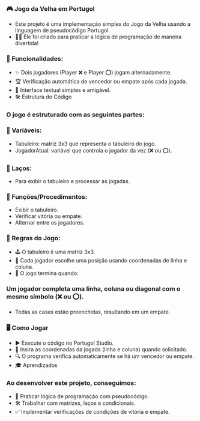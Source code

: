 ### 🎮 Jogo da Velha em Portugol

- Este projeto é uma implementação simples do Jogo da Velha usando a linguagem de pseudocódigo Portugol.
- 🧑‍💻 Ele foi criado para praticar a lógica de programação de maneira divertida!

### 🚀 Funcionalidades:

- ✨ Dois jogadores (Player ❌ e Player ⭕) jogam alternadamente.
- 🏆 Verificação automática de vencedor ou empate após cada jogada.
- 📜 Interface textual simples e amigável.
- 🛠️ Estrutura do Código
  
### O jogo é estruturado com as seguintes partes:

### 🧮 Variáveis:

- Tabuleiro: matriz 3x3 que representa o tabuleiro do jogo.
- JogadorAtual: variável que controla o jogador da vez (❌ ou ⭕).
  
### 🔁 Laços:

- Para exibir o tabuleiro e processar as jogadas.

### 🔧 Funções/Procedimentos:

- Exibir o tabuleiro.
- Verificar vitória ou empate.
- Alternar entre os jogadores.
  
### 📜 Regras do Jogo:

- 🕹️ O tabuleiro é uma matriz 3x3.
- 🎯 Cada jogador escolhe uma posição usando coordenadas de linha e coluna.
- 🏁 O jogo termina quando:
  
### Um jogador completa uma linha, coluna ou diagonal com o mesmo símbolo (❌ ou ⭕).
- Todas as casas estão preenchidas, resultando em um empate.

### 🖥️ Como Jogar
- ▶️ Execute o código no Portugol Studio.
- 📝 Insira as coordenadas da jogada (linha e coluna) quando solicitado.
- 🔍 O programa verifica automaticamente se há um vencedor ou empate.
- 🎓 Aprendizados

### Ao desenvolver este projeto, conseguimos:

- 🧠 Praticar lógica de programação com pseudocódigo.
- 🛠️ Trabalhar com matrizes, laços e condicionais.
- ✅ Implementar verificações de condições de vitória e empate.
